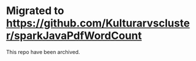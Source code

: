 # Migrated to <https://github.com/Kulturarvscluster/sparkJavaPdfWordCount>

This repo have been  archived. 